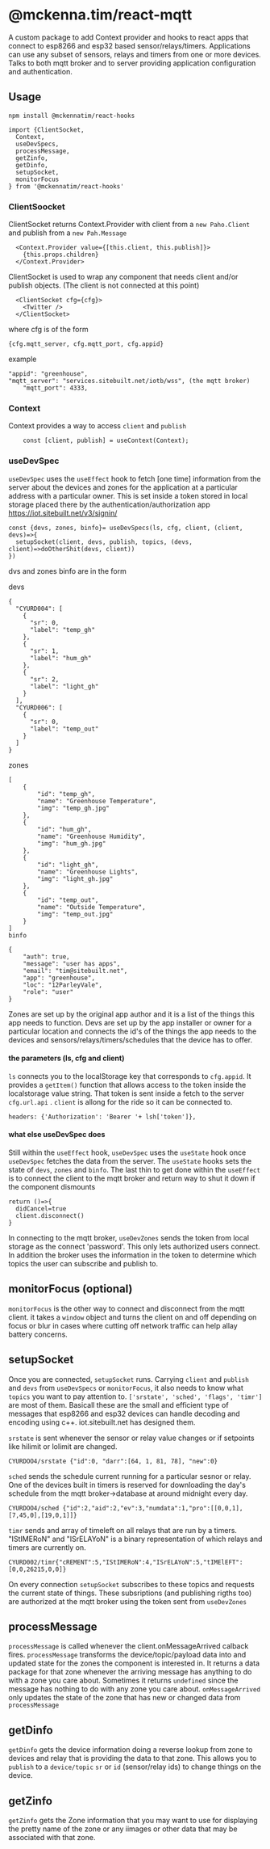 # @mckenna.tim/react-mqtt


A custom package to add Context provider and hooks to react apps that connect to esp8266 and esp32 based sensor/relays/timers. Applications can use any subset of sensors, relays and timers from one or more devices. Talks to both mqtt broker and to server providing application configuration and authentication.

## Usage

    npm install @mckennatim/react-hooks

    import {ClientSocket, 
      Context, 
      useDevSpecs,  
      processMessage, 
      getZinfo,
      getDinfo, 
      setupSocket,
      monitorFocus
    } from '@mckennatim/react-hooks'  

###  ClientSoocket
ClientSocket returns Context.Provider with client from a `new Paho.Client` and publish from a `new Pah.Message`

      <Context.Provider value={[this.client, this.publish]}>
        {this.props.children}
      </Context.Provider>

ClientSocket is used to wrap any component that needs client and/or publish objects. (The client is not connected at this point)

      <ClientSocket cfg={cfg}>
        <Twitter />
      </ClientSocket>   

where cfg is of the form

    {cfg.mqtt_server, cfg.mqtt_port, cfg.appid}

example 

    "appid": "greenhouse",
    "mqtt_server": "services.sitebuilt.net/iotb/wss", (the mqtt broker)
		"mqtt_port": 4333,

### Context
Context provides a way to access `client` and `publish`

        const [client, publish] = useContext(Context);

### useDevSpec

`useDevSpec` uses the `useEffect` hook to fetch [one time] information from the server about the devices and zones for the application at a particular address with a particular owner. This is set inside a token stored in local storage placed there by the authentication/authorization app https://iot.sitebuilt.net/v3/signin/

    const {devs, zones, binfo}= useDevSpecs(ls, cfg, client, (client, devs)=>{
      setupSocket(client, devs, publish, topics, (devs, client)=>doOtherShit(devs, client))
    })

dvs and zones binfo are in the form

devs

    {
      "CYURD004": [
        {
          "sr": 0,
          "label": "temp_gh"
        },
        {
          "sr": 1,
          "label": "hum_gh"
        },
        {
          "sr": 2,
          "label": "light_gh"
        }
      ],
      "CYURD006": [
        {
          "sr": 0,
          "label": "temp_out"
        }
      ]
    }
zones

    [
        {
            "id": "temp_gh",
            "name": "Greenhouse Temperature",
            "img": "temp_gh.jpg"
        },
        {
            "id": "hum_gh",
            "name": "Greenhouse Humidity",
            "img": "hum_gh.jpg"
        },
        {
            "id": "light_gh",
            "name": "Greenhouse Lights",
            "img": "light_gh.jpg"
        },
        {
            "id": "temp_out",
            "name": "Outside Temperature",
            "img": "temp_out.jpg"
        }
    ]
    binfo

    {
        "auth": true,
        "message": "user has apps",
        "email": "tim@sitebuilt.net",
        "app": "greenhouse",
        "loc": "12ParleyVale",
        "role": "user"
    }

Zones are set up by the original app author and it is a list of the things this app needs to function.  Devs are set up by the app installer or owner for a particular location and connects the id's of the things the app needs to the devices and sensors/relays/timers/schedules that the device has to offer.

#### the parameters (ls, cfg and client)
`ls` connects you to the localStorage key that corresponds to `cfg.appid`. It provides a `getItem()` function that allows access to the token inside the localstorage value string.  That token is sent inside a fetch to the server `cfg.url.api` . `client` is allong for the ride so it can be connected to.

    headers: {'Authorization': 'Bearer '+ lsh['token']},

#### what else useDevSpec does

Still within the `useEffect` hook, `useDevSpec` uses the `useState` hook once `useDevSpec` fetches the data from the server. The  `useState` hooks sets the state of `devs`, `zones`  and `binfo`. The last thin to get done within the `useEffect` is to connect the client to the mqtt broker and return  way to shut it down if the component dismounts 

    return ()=>{
      didCancel=true
      client.disconnect()
    }

In connecting to the mqtt broker, `useDevZones` sends the token from local storage as the connect 'password'. This only lets authorized users connect. In addition the broker uses the information in the token to determine which topics the user can subscribe and publish to. 

## monitorFocus (optional)

`monitorFocus` is the other way to connect and disconnect from the mqtt client. it takes a `window` object and turns the client on and off depending on focus or blur in cases where cutting off network traffic can help allay  battery concerns.

## setupSocket 

Once you are connected, `setupSocket` runs. Carrying  `client` and `publish` and `devs` from `useDevSpecs` or `monitorFocus`, it also needs to know what `topics` you want to pay attention to. `['srstate', 'sched', 'flags', 'timr']` are most of them. Basicall these are the small and efficient type of messages that esp8266 and esp32 devices can handle decoding and encoding using c++. iot.sitebuilt.net has designed them. 

`srstate` is sent whenever the sensor or relay value changes or if setpoints like hilimit or lolimit are changed. 

    CYURDOO4/srstate {"id":0, "darr":[64, 1, 81, 78], "new":0}

`sched` sends the schedule current running for a particular sesnor or relay. One of the devices built in timers is reserved for downloading the day's schedule from the mqtt broker->database at around midnight every day.
    
    CYURDOO4/sched {"id":2,"aid":2,"ev":3,"numdata":1,"pro":[[0,0,1],[7,45,0],[19,0,1]]}

`timr` sends and array of timeleft on all relays that are run by a timers. "IStIMERoN" and "ISrELAYoN" is a binary representation of which relays and timers are currently on.

    CYURD002/timr{"cREMENT":5,"IStIMERoN":4,"ISrELAYoN":5,"tIMElEFT":[0,0,26215,0,0]}

On every connection `setupSocket` subscribes to these topics and requests the current state of things. These subsriptions (and publishing rigths too) are authorized at the mqtt broker using the token sent from `useDevZones` 

## processMessage

`processMessage` is called whenever the client.onMessageArrived calback fires. `processMessage` transforms the device/topic/payload data into and updated state for the zones the component is interested in. It returns a data package for that zone whenever the arriving message has anything to do with a zone you care about. Sometimes it returns `undefined` since the message has nothing to do with any zone you care about. `onMessageArrived` only updates the state of the zone that has new or changed data from `processMessage`

## getDinfo
`getDinfo` gets the device information doing a reverse lookup from zone to devices and relay that is providing the data to that zone. This allows you to `publish` to a `device/topic` `sr` or `id` (sensor/relay ids) to change things on the device.

## getZinfo
`getZinfo` gets the Zone information that you may want to use for displaying the pretty name of the zone or any iimages or other data that may be associated with that zone.
